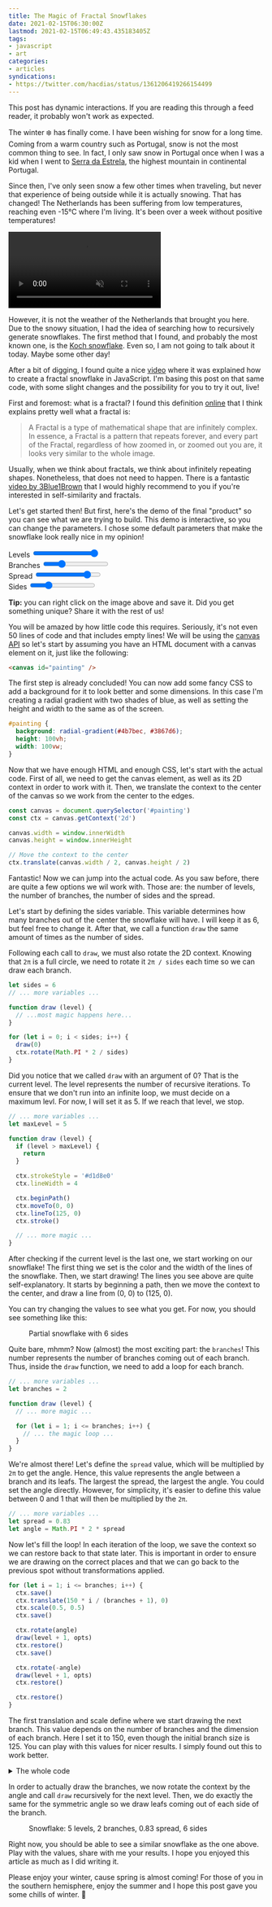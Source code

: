 ```yaml
---
title: The Magic of Fractal Snowflakes
date: 2021-02-15T06:30:00Z
lastmod: 2021-02-15T06:49:43.435183405Z
tags:
- javascript
- art
categories:
- articles
syndications:
- https://twitter.com/hacdias/status/1361206419266154499
---
```


<p class=dn>
  This post has dynamic interactions. If you are reading this through a feed reader, it probably won't work as expected.
</p>

The winter ❄️ has finally come. I have been wishing for snow for a long time. Coming from a warm country such as Portugal, snow is not the most common thing to see. In fact, I only saw snow in Portugal once when I was a kid when I went to [Serra da Estrela](https://en.wikipedia.org/wiki/Serra_da_Estrela), the highest mountain in continental Portugal.

<!--more-->

Since then, I've only seen snow a few other times when traveling, but never that experience of being outside while it is actually snowing. That has changed! The Netherlands has been suffering from low temperatures, reaching even -15°C where I'm living. It's been over a week without positive temperatures!

<video autoplay muted loop>
  <source src="https://cdn.hacdias.com/media/2021-02-snow-eindhoven.mp4" type="video/mp4">
  Your browser does not support the video tag.
</video>

However, it is not the weather of the Netherlands that brought you here. Due to the snowy situation, I had the idea of searching how to recursively generate snowflakes. The first method that I found, and probably the most known one, is the [Koch snowflake](https://en.wikipedia.org/wiki/Koch_snowflake). Even so, I am not going to talk about it today. Maybe some other day!

After a bit of digging, I found quite a nice [video](https://www.youtube.com/watch?v=HXTC5LSep3M) where it was explained how to create a fractal snowflake in JavaScript. I'm basing this post on that same code, with some slight changes and the possibility for you to try it out, live!

First and foremost: what is a fractal? I found this definition [online](https://iternal.us/what-is-a-fractal) that I think explains pretty well what a fractal is:

> A Fractal is a type of mathematical shape that are infinitely complex. In essence, a Fractal is a pattern that repeats forever, and every part of the Fractal, regardless of how zoomed in, or zoomed out you are, it looks very similar to the whole image.

Usually, when we think about fractals, we think about infinitely repeating shapes. Nonetheless, that does not need to happen. There is a fantastic [video by 3Blue1Brown](https://www.youtube.com/watch?v=gB9n2gHsHN4) that I would highly recommend to you if you're interested in self-similarity and fractals.

Let's get started then! But first, here's the demo of the final "product" so you can see what we are trying to build. This demo is interactive, so you can change the parameters. I chose some default parameters that make the snowflake look really nice in my opinion!

<div class="fw snowflakes">
  <canvas data-mode=interactive />
</div>

<div id=controls>
  <div>
    <label>Levels</label>
    <input id=maxLevel type=range min=1 max=5 value=5 step=1/>
  </div>
  <div>
    <label>Branches</label>
    <input id=branches type=range min=1 max=5 value=2 step=1/>
  </div>
  <div>
    <label>Spread</label>
    <input id=spread type=range min=0 max=1 value="0.83" step='0.01'/>
  </div>
  <div>
    <label>Sides</label>
    <input id=sides type=range min=3 max=15 value=6 step=1 />
  </div>
</div>

**Tip:** you can right click on the image above and save it. Did you get something unique? Share it with the rest of us!

You will be amazed by how little code this requires. Seriously, it's not even 50 lines of code and that includes empty lines! We will be using the [canvas API](https://developer.mozilla.org/en-US/docs/Web/API/Canvas_API) so let's start by assuming you have an HTML document with a canvas element on it, just like the following:

```html
<canvas id="painting" />
```

The first step is already concluded! You can now add some fancy CSS to add a background for it to look better and some dimensions. In this case I'm creating a radial gradient with two shades of blue, as well as setting the height and width to the same as of the screen.

```css
#painting {
  background: radial-gradient(#4b7bec, #3867d6);
  height: 100vh;
  width: 100vw;
}
```

Now that we have enough HTML and enough CSS, let's start with the actual code. First of all, we need to get the canvas element, as well as its 2D context in order to work with it. Then, we translate the context to the center of the canvas so we work from the center to the edges.

```javascript
const canvas = document.querySelector('#painting')
const ctx = canvas.getContext('2d')

canvas.width = window.innerWidth
canvas.height = window.innerHeight

// Move the context to the center
ctx.translate(canvas.width / 2, canvas.height / 2)
```

Fantastic! Now we can jump into the actual code. As you saw before, there are quite a few options we wil work with. Those are: the number of levels, the number of branches, the number of sides and the spread.

Let's start by defining the sides variable. This variable determines how many branches out of the center the snowflake will have. I will keep it as 6, but feel free to change it. After that, we call a function `draw` the same amount of times as the number of sides.

Following each call to `draw`, we must also rotate the 2D context. Knowing that `2π` is a full circle, we need to rotate it `2π / sides` each time so we can draw each branch.


```javascript
let sides = 6
// ... more variables ...

function draw (level) {
  // ...most magic happens here...
}

for (let i = 0; i < sides; i++) {
  draw(0)
  ctx.rotate(Math.PI * 2 / sides)
}
```

Did you notice that we called `draw` with an argument of 0? That is the current level. The level represents the number of recursive iterations. To ensure that we don't run into an infinite loop, we must decide on a maximum levl. For now, I will set it as 5. If we reach that level, we stop.

```javascript
// ... more variables ...
let maxLevel = 5

function draw (level) {
  if (level > maxLevel) {
    return
  }

  ctx.strokeStyle = '#d1d8e0'
  ctx.lineWidth = 4

  ctx.beginPath()
  ctx.moveTo(0, 0)
  ctx.lineTo(125, 0)
  ctx.stroke()

  // ... more magic ...
}
```

After checking if the current level is the last one, we start working on our snowflake! The first thing we set is the color and the width of the lines of the snowflake. Then, we start drawing! The lines you see above are quite self-explanatory. It starts by beginning a path, then we move the context to the center, and draw a line from (0, 0) to (125, 0).

You can try changing the values to see what you get. For now, you should see something like this:

<figure class="fw">
  <div class="snowflakes">
    <canvas data-mode=static data-levels=0 data-branches=0 data-spread=0 data-sides=6 />
  </div>
  <figcaption><p>Partial snowflake with 6 sides</p></figcaption>
</figure>

Quite bare, mhmm? Now (almost) the most exciting part: the `branches`! This number represents the number of branches coming out of each branch. Thus, inside the `draw` function, we need to add a loop for each branch.

```javascript
// ... more variables ...
let branches = 2

function draw (level) {
  // ... more magic ...

  for (let i = 1; i <= branches; i++) {
    // ... the magic loop ...
  }
}
```

We're almost there! Let's define the `spread` value, which will be multiplied by `2π` to get the angle. Hence, this value represents the angle between a branch and its leafs. The largest the spread, the largest the angle. You could set the angle directly. However, for simplicity, it's easier to define this value between 0 and 1 that will then be multiplied by the `2π`.

```javascript
// ... more variables ...
let spread = 0.83
let angle = Math.PI * 2 * spread
```

Now let's fill the loop! In each iteration of the loop, we save the context so we can restore back to that state later. This is important in order to ensure we are drawing on the correct places and that we can go back to the previous spot without transformations applied.

```javascript
for (let i = 1; i <= branches; i++) {
  ctx.save()
  ctx.translate(150 * i / (branches + 1), 0)
  ctx.scale(0.5, 0.5)
  ctx.save()

  ctx.rotate(angle)
  draw(level + 1, opts)
  ctx.restore()
  ctx.save()

  ctx.rotate(-angle)
  draw(level + 1, opts)
  ctx.restore()

  ctx.restore()
}
```

The first translation and scale define where we start drawing the next branch. This value depends on the number of branches and the dimension of each branch. Here I set it to 150, even though the initial branch size is 125. You can play with this values for nicer results. I simply found out this to work better.

<details>
  <summary>The whole code</summary>

  ```javascript
  const canvas = document.querySelector('#painting')
  const ctx = canvas.getContext('2d')
  canvas.width = window.innerWidth
  canvas.height = window.innerHeight

  const maxLevel = 5
  const branches = 2
  const sides = Math.floor((Math.random() * 10) + 3)
  const spread = (Math.random() * 0.48) + 0.51
  const strokeColor = '#d1d8e0'
  const lineWidth = 4
  const angle = Math.PI * 2 * spread

  function draw (level) {
    if (level > maxLevel) {
      return
    }

    ctx.strokeStyle = strokeColor
    ctx.lineWidth = lineWidth
    ctx.beginPath()
    ctx.moveTo(0, 0)
    ctx.lineTo(125, 0)
    ctx.stroke()

    for (let i = 1; i <= branches; i++) {
      ctx.save()
      ctx.translate(150 * i / (branches + 1), 0)
      ctx.scale(0.5, 0.5) // smaller from now on
      ctx.save()

      ctx.rotate(angle)
      draw(level + 1, opts)
      ctx.restore()
      ctx.save()

      ctx.rotate(-angle)
      draw(level + 1, opts)
      ctx.restore()

      ctx.restore()
    }
  }

  for (let i = 0; i < sides; i++) {
    draw(0)
    ctx.rotate(Math.PI * 2 / sides)
  }
  ```
</details>

In order to actually draw the branches, we now rotate the context by the angle and call `draw` recursively for the next level. Then, we do exactly the same for the symmetric angle so we draw leafs coming out of each side of the branch.

<figure class="fw">
  <div class="snowflakes">
    <canvas data-mode=static data-levels="5" data-branches="2" data-spread="0.83" data-sides="6" />
  </div>
  <figcaption><p>Snowflake: 5 levels, 2 branches, 0.83 spread, 6 sides</p></figcaption>
</figure>

Right now, you should be able to see a similar snowflake as the one above. Play with the values, share with me your results. I hope you enjoyed this article as much as I did writing it.

Please enjoy your winter, cause spring is almost coming! For those of you in the southern hemisphere, enjoy the summer and I hope this post gave you some chills of winter. 🥶

<script>
function random() {
  maxLevel = 5
  branches = 2
  sides = Math.floor((Math.random() * 10) + 3)
  spread = (Math.random() * 0.48) + 0.51
}

function draw(level, opts) {
  const { ctx, maxLevel, branches, angle, strokeColor, lineWidth } = opts
  if (level > maxLevel) {
    return
  }

  ctx.strokeStyle = strokeColor
  ctx.lineWidth = lineWidth
  ctx.beginPath()
  ctx.moveTo(0, 0)
  ctx.lineTo(125, 0)
  ctx.stroke()

  for (let i = 1; i <= branches; i++) {
    ctx.save()
    ctx.translate(150 * i / (branches + 1), 0)
    ctx.scale(0.5, 0.5) // smaller from now on
    ctx.save()

    ctx.rotate(angle)
    draw(level + 1, opts)
    ctx.restore()
    ctx.save()

    ctx.rotate(-angle)
    draw(level + 1, opts)
    ctx.restore()

    ctx.restore()
  }
}

function drawSnowflake(opts) {
  const { ctx, maxLevel, branches, spread, sides, strokeColor, lineWidth } = opts

  ctx.resetTransform()
  ctx.clearRect(0, 0, ctx.canvas.width, ctx.canvas.height)
  ctx.translate(ctx.canvas.width / 2, ctx.canvas.height / 2)

  let angle = Math.PI * 2 * spread

  for (let i = 0; i < sides; i++) {
    draw(0, { angle, ctx, ...opts })
    ctx.rotate(Math.PI * 2 / sides)
  }
}

function drawFromInput (ctx) {
  const values = {
    ctx,
    maxLevel: Number.parseInt(document.getElementById('maxLevel').value),
    branches: Number.parseInt(document.getElementById('branches').value),
    spread: Number.parseFloat(document.getElementById('spread').value),
    sides: Number.parseInt(document.getElementById('sides').value),
    strokeColor: '#d1d8e0',
    lineWidth: 4
  }

  drawSnowflake(values)
}

const snowflakes = Array.from(document.querySelectorAll('.snowflakes canvas'))
  .forEach(canvas => {
    const mode = canvas.dataset.mode
    const ctx = canvas.getContext('2d')
    canvas.width = canvas.height = 400

    if (mode === 'interactive') {
      drawFromInput(ctx)

      document.getElementById('maxLevel').addEventListener('change', () => drawFromInput(ctx))
      document.getElementById('branches').addEventListener('change', () => drawFromInput(ctx))
      document.getElementById('spread').addEventListener('change', () => drawFromInput(ctx))
      document.getElementById('sides').addEventListener('change', () => drawFromInput(ctx))
    } else {
      drawSnowflake({
        ctx,
        maxLevel: Number.parseInt(canvas.dataset.levels),
        branches: Number.parseInt(canvas.dataset.branches),
        spread: Number.parseFloat(canvas.dataset.spread),
        sides: Number.parseInt(canvas.dataset.sides),
        strokeColor: '#d1d8e0',
        lineWidth: 4
      })
    }
  })
</script>
